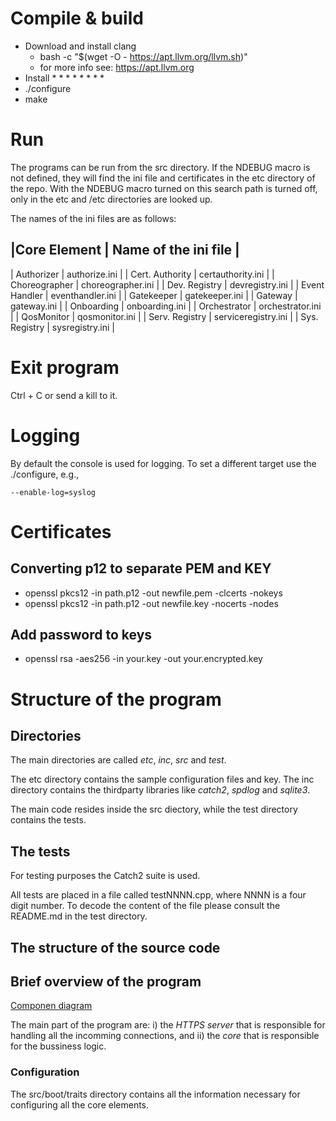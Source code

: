 # Compile & build

* Download and install clang
  * bash -c "$(wget -O - https://apt.llvm.org/llvm.sh)"
  * for more info see: https://apt.llvm.org
* Install 
  *
  *
  *
  *
  *
  *
  *
  *
* ./configure
*  make

# Run
The programs can be run from the src directory. If the NDEBUG macro is not defined, they will find the
ini file and certificates in the etc directory of the repo. With the NDEBUG macro turned on this
search path is turned off, only in the etc and /etc directories are looked up.

The names of the ini files are as follows:

|Core Element     | Name of the ini file |
------------------------------------------
| Authorizer      | authorize.ini        |
| Cert. Authority | certauthority.ini    |
| Choreographer   | choreographer.ini    |
| Dev. Registry   | devregistry.ini      |
| Event Handler   | eventhandler.ini     |
| Gatekeeper      | gatekeeper.ini       |
| Gateway         | gateway.ini          |
| Onboarding      | onboarding.ini       |
| Orchestrator    | orchestrator.ini     |
| QosMonitor      | qosmonitor.ini       |
| Serv. Registry  | serviceregistry.ini  |
| Sys. Registry   | sysregistry.ini      |

# Exit program

Ctrl + C or send a kill to it.

# Logging

By default the console is used for logging. To set a different target use the ./configure, e.g.,
```
--enable-log=syslog
```

# Certificates

## Converting p12 to separate PEM and KEY

* openssl pkcs12 -in path.p12 -out newfile.pem -clcerts -nokeys
* openssl pkcs12 -in path.p12 -out newfile.key -nocerts -nodes

## Add password to keys
* openssl rsa -aes256 -in your.key -out your.encrypted.key

# Structure of the program

## Directories

The main directories are called *etc*, *inc*, *src* and *test*.

The etc directory contains the sample configuration files and
key. The inc directory contains the thirdparty libraries like
*catch2*, *spdlog* and *sqlite3*.

The main code resides inside the src diectory, while the test
directory contains the tests.

## The tests

For testing purposes the Catch2 suite is used.

All tests are placed in a file called testNNNN.cpp, where NNNN is
a four digit number. To decode the content of the file please 
consult the README.md in the test directory.

## The structure of the source code

## Brief overview of the program

[Componen diagram](doc/componened-diagram.png)

The main part of the program are:
i) the *HTTPS server* that is responsible for handling all the
   incomming connections, and
ii) the *core* that is responsible for the bussiness logic.

### Configuration

The src/boot/traits directory contains all the information necessary
for configuring all the core elements.
